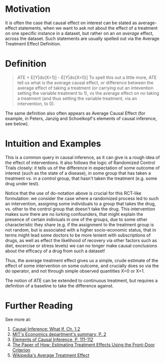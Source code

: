 Motivation
====
It is often the case that causal effect on interest can be stated as average-effect statements, when we want to ask not about the effect of a treatment on one specific instance in a dataset, but rather on an *on average* effect, across the dataset. Such statements are usually spelled out via the Average Treatment Effect Definition. 

Definition
====
> ATE = E[Y|do(X=1)] - E[Y|do(X=0)]
To spell this out a little more, ATE tell us what is the average causal effect, or difference between the average effect of taking a treatment (or carrying out an intevention setting the variable treatment to 1), vs the average effect on no taking a treatment (and thus setting the variable treatment, via an intervention, to 0).

The same definition also often appears as Average Causal Effect (for example, in Peters, Janzig and Schoelkopf's elements of causal inference, see below).

Intuition and Examples
===
This is a common query in causal inference, as it can give is a rough idea of the effect of interventions. It also follows the logic of Randomized Control Trials closely: it tells us of the difference in expectation of some outcome of interest (such as the state of a disease), in some group that has taken a treatment vs. in a *control* group, that hasn't taken the treatment (e.g. some drug under test). 

Notice that the use of do-notation above is crucial for this RCT-like formulation: we consider the case where a randomized process led to such an intervention, assigning some individuals to a group that takes the drug, vs. other to the control group that doesn't take the drug. This intervention makes sure there are no lurking confounders, that might explain the presence of certain indiviuals in one of the groups, due to some other characteristic they share (e.g. if the assignment to the treatment group is not random, but is associated with a higher socio-economic status, that in terms might lead some doctors to be more lenient with subscriptions of drugs, as well as effect the likelihood of recovery via other factors such as diet, excercise or stress levels) we can no longer make causal conclusions about the efficacy of a drug from such a dataset!

Thus, the average treatment effect gives us a simple, crude estimate of the effect of some intervention on some outcome, and crucially does so via the do operator, and not through simple observed quantities X=0 or X=1.

The notion of ATE can be extended to continuous treatment, but requires a definition of a baseline to take the difference against.

Further Reading
====
See more at:
1. [Causal Inference: What If, Ch. 1.2](https://www.hsph.harvard.edu/miguel-hernan/causal-inference-book/)
2. [MIT's Economics department's summary, P. 2](https://economics.mit.edu/files/32)
3. [Elements of Causal Inference, P. 111-112](https://mitpress.mit.edu/books/elements-causal-inference#:~:text=Elements%20of%20Causal%20Inference%20is,data%20to%20understand%20the%20world.)
4. [The Paper of How: Estimating Treatment Effects Using the
Front-Door Criterion](http://marcfbellemare.com/wordpress/wp-content/uploads/2019/08/BellemareBloemFDCAugust2019.pdf)
5. [Wikipedia's Average Treatment Effect](https://en.wikipedia.org/wiki/Average_treatment_effect)